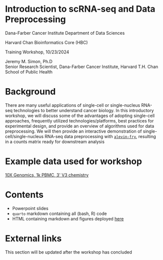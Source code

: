 # Introduction to scRNA-seq and Data Preprocessing
Dana-Farber Cancer Institute Department of Data Sciences 

Harvard Chan Bioinformatics Core (HBC)

Training Workshop, 10/23/2024  

Jeremy M. Simon, Ph.D  
Senior Research Scientist, Dana-Farber Cancer Institute, Harvard T.H. Chan School of Public Health  

# Background
There are many useful applications of single-cell or single-nucleus RNA-seq technologies to better understand cancer biology. In this introductory workshop, we will discuss 
some of the advantages of adopting single-cell approaches, frequently utilized technologies/platforms, best practices for experimental design, and provide an overview of 
algorithms used for data preprocessing. We will then provide an interactive demonstration of single-cell/single-nucleus RNA-seq data preprocessing with 
[`alevin-fry`](https://github.com/COMBINE-lab/alevin-fry), resulting in a counts matrix ready for downstream analysis

# Example data used for workshop
[10X Genomics, 1k PBMC, 3' V3 chemistry](https://www.10xgenomics.com/datasets/1-k-pbm-cs-from-a-healthy-donor-v-3-chemistry-3-standard-3-0-0)

# Contents
* Powerpoint slides
* `quarto` markdown containing all (bash, R) code
* HTML containing markdown and figures deployed [here](https://jeremymsimon.github.io/HSPH_scRNA_20241023/HSPH_scRNA_20241023.html)

# External links
This section will be updated after the workshop has concluded
